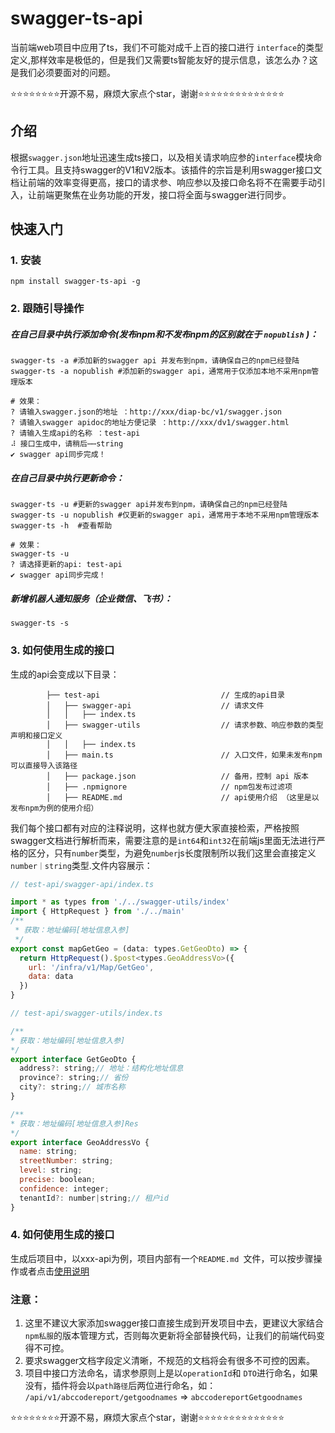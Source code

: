 # swagger-ts-api
当前端web项目中应用了ts，我们不可能对成千上百的接口进行 `interface`的类型定义,那样效率是极低的，但是我们又需要ts智能友好的提示信息，该怎么办？这是我们必须要面对的问题。

⭐️⭐️⭐️⭐️⭐️⭐️⭐️⭐️开源不易，麻烦大家点个star，谢谢⭐️⭐️⭐️⭐️⭐️⭐️⭐️⭐️⭐️⭐️⭐️⭐️⭐️⭐️

## 介绍
根据`swagger.json`地址迅速生成ts接口，以及相关请求响应参的`interface`模块命令行工具。且支持swagger的V1和V2版本。该插件的宗旨是利用swagger接口文档让前端的效率变得更高，接口的请求参、响应参以及接口命名将不在需要手动引入，让前端更聚焦在业务功能的开发，接口将全面与swagger进行同步。

## 快速入门

### 1. 安装

```
npm install swagger-ts-api -g
```

### 2. 跟随引导操作

##### 在自己目录中执行添加命令(发布npm和不发布npm的区别就在于 `nopublish` )：
```
swagger-ts -a #添加新的swagger api 并发布到npm，请确保自己的npm已经登陆
swagger-ts -a nopublish #添加新的swagger api，通常用于仅添加本地不采用npm管理版本

```

```
# 效果：
? 请输入swagger.json的地址 ：http://xxx/diap-bc/v1/swagger.json
? 请输入swagger apidoc的地址方便记录 ：http://xxx/dv1/swagger.html
? 请输入生成api的名称 ：test-api
⠼ 接口生成中，请稍后⋯⋯string
✔ swagger api同步完成！
```



##### 在自己目录中执行更新命令：
```
swagger-ts -u #更新的swagger api并发布到npm，请确保自己的npm已经登陆
swagger-ts -u nopublish #仅更新的swagger api，通常用于本地不采用npm管理版本
swagger-ts -h  #查看帮助
```

```
# 效果：
swagger-ts -u 
? 请选择更新的api: test-api
✔ swagger api同步完成！
```

##### 新增机器人通知服务（企业微信、飞书）：
```
swagger-ts -s
```
### 3. 如何使用生成的接口
生成的api会变成以下目录：
```
        ├── test-api                           // 生成的api目录
        │   ├── swagger-api                    // 请求文件
        │   │   ├── index.ts                   
        │   ├── swagger-utils                  // 请求参数、响应参数的类型声明和接口定义
        │   │   ├── index.ts                   
        │   ├── main.ts                        // 入口文件，如果未发布npm可以直接导入该路径    
        │   ├── package.json                   // 备用，控制 api 版本
        │   ├── .npmignore                     // npm包发布过滤项 
        │   ├── README.md                      // api使用介绍 （这里是以发布npm为例的使用介绍）
```   

我们每个接口都有对应的注释说明，这样也就方便大家直接检索，严格按照swagger文档进行解析而来，需要注意的是`int64`和`int32`在前端js里面无法进行严格的区分，只有`number`类型，为避免`number`js长度限制所以我们这里会直接定义`number｜string`类型.文件内容展示：

``` javascript
// test-api/swagger-api/index.ts

import * as types from './../swagger-utils/index'
import { HttpRequest } from './../main'
/**
 * 获取：地址编码[地址信息入参]
 */
export const mapGetGeo = (data: types.GetGeoDto) => {
  return HttpRequest().$post<types.GeoAddressVo>({
    url: '/infra/v1/Map/GetGeo',
    data: data
  })
}
```
``` javascript
// test-api/swagger-utils/index.ts

/**
* 获取：地址编码[地址信息入参]
*/
export interface GetGeoDto {
  address?: string;// 地址：结构化地址信息
  province?: string;// 省份
  city?: string;// 城市名称  
}

/**
* 获取：地址编码[地址信息入参]Res
*/
export interface GeoAddressVo {
  name: string;
  streetNumber: string;
  level: string;
  precise: boolean;
  confidence: integer;
  tenantId?: number|string;// 租户id
}

```
### 4. 如何使用生成的接口
生成后项目中，以xxx-api为例，项目内部有一个`README.md `文件，可以按步骤操作或者点击[使用说明](https://github.com/ldc2726/swagger-api-template)

### 注意：
1. 这里不建议大家添加swagger接口直接生成到开发项目中去，更建议大家结合`npm私服`的版本管理方式，否则每次更新将全部替换代码，让我们的前端代码变得不可控。
2. 要求swagger文档字段定义清晰，不规范的文档将会有很多不可控的因素。
3. 项目中接口方法命名，请求参原则上是以`operationId`和 `DTO`进行命名，如果没有，插件将会以`path路径`后两位进行命名，如：
`/api/v1/abccodereport/getgoodnames` => `abccodereportGetgoodnames`

⭐️⭐️⭐️⭐️⭐️⭐️⭐️⭐️开源不易，麻烦大家点个star，谢谢⭐️⭐️⭐️⭐️⭐️⭐️⭐️⭐️⭐️⭐️⭐️⭐️⭐️⭐️

